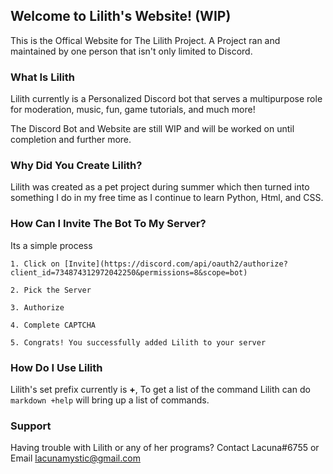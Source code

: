 ## Welcome to Lilith's Website! (WIP)

This is the Offical Website for The Lilith Project. A Project ran and maintained by one person that isn't only limited to Discord. 

### What Is Lilith

Lilith currently is a Personalized Discord bot that serves a multipurpose role for moderation, music, fun, game tutorials, and much more!

The Discord Bot and Website are still WIP and will be worked on until completion and further more.

### Why Did You Create Lilith?

Lilith was created as a pet project during summer which then turned into something I do in my free time as I continue to learn Python, Html, and CSS.

### How Can I Invite The Bot To My Server?

Its a simple process 

```
1. Click on [Invite](https://discord.com/api/oauth2/authorize?client_id=734874312972042250&permissions=8&scope=bot)

2. Pick the Server

3. Authorize

4. Complete CAPTCHA 

5. Congrats! You successfully added Lilith to your server

```

### How Do I Use Lilith

Lilith's set prefix currently is **+**,
To get a list of the command Lilith can do ```markdown +help``` will bring up a list of commands.

### Support

Having trouble with Lilith or any of her programs? Contact Lacuna#6755 or Email lacunamystic@gmail.com
